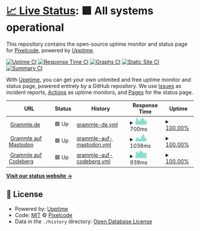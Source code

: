 # [📈 Live Status](https://status.grammle.de): <!--live status--> **🟩 All systems operational**

This repository contains the open-source uptime monitor and status page for [Pixelcode](https://codeberg.org/pixelcode), powered by [Upptime](https://github.com/upptime/upptime).

[![Uptime CI](https://github.com/realpixelcode/status/workflows/Uptime%20CI/badge.svg)](https://github.com/realpixelcode/status/actions?query=workflow%3A%22Uptime+CI%22)
[![Response Time CI](https://github.com/realpixelcode/status/workflows/Response%20Time%20CI/badge.svg)](https://github.com/realpixelcode/status/actions?query=workflow%3A%22Response+Time+CI%22)
[![Graphs CI](https://github.com/realpixelcode/status/workflows/Graphs%20CI/badge.svg)](https://github.com/realpixelcode/status/actions?query=workflow%3A%22Graphs+CI%22)
[![Static Site CI](https://github.com/realpixelcode/status/workflows/Static%20Site%20CI/badge.svg)](https://github.com/realpixelcode/status/actions?query=workflow%3A%22Static+Site+CI%22)
[![Summary CI](https://github.com/realpixelcode/status/workflows/Summary%20CI/badge.svg)](https://github.com/realpixelcode/status/actions?query=workflow%3A%22Summary+CI%22)

With [Upptime](https://upptime.js.org), you can get your own unlimited and free uptime monitor and status page, powered entirely by a GitHub repository. We use [Issues](https://github.com/realpixelcode/status/issues) as incident reports, [Actions](https://github.com/realpixelcode/status/actions) as uptime monitors, and [Pages](https://status.grammle.de) for the status page.

<!--start: status pages-->
<!-- This summary is generated by Upptime (https://github.com/upptime/upptime) -->
<!-- Do not edit this manually, your changes will be overwritten -->
<!-- prettier-ignore -->
| URL | Status | History | Response Time | Uptime |
| --- | ------ | ------- | ------------- | ------ |
| <img alt="" src="https://icons.duckduckgo.com/ip3/grammle.de.ico" height="13"> [Grammle.de](https://grammle.de) | 🟩 Up | [grammle-de.yml](https://github.com/Grammle/status/commits/HEAD/history/grammle-de.yml) | <details><summary><img alt="Response time graph" src="./graphs/grammle-de/response-time-week.png" height="20"> 700ms</summary><br><a href="https://status.grammle.de/history/grammle-de"><img alt="Response time 2596" src="https://img.shields.io/endpoint?url=https%3A%2F%2Fraw.githubusercontent.com%2FGrammle%2Fstatus%2FHEAD%2Fapi%2Fgrammle-de%2Fresponse-time.json"></a><br><a href="https://status.grammle.de/history/grammle-de"><img alt="24-hour response time 671" src="https://img.shields.io/endpoint?url=https%3A%2F%2Fraw.githubusercontent.com%2FGrammle%2Fstatus%2FHEAD%2Fapi%2Fgrammle-de%2Fresponse-time-day.json"></a><br><a href="https://status.grammle.de/history/grammle-de"><img alt="7-day response time 700" src="https://img.shields.io/endpoint?url=https%3A%2F%2Fraw.githubusercontent.com%2FGrammle%2Fstatus%2FHEAD%2Fapi%2Fgrammle-de%2Fresponse-time-week.json"></a><br><a href="https://status.grammle.de/history/grammle-de"><img alt="30-day response time 996" src="https://img.shields.io/endpoint?url=https%3A%2F%2Fraw.githubusercontent.com%2FGrammle%2Fstatus%2FHEAD%2Fapi%2Fgrammle-de%2Fresponse-time-month.json"></a><br><a href="https://status.grammle.de/history/grammle-de"><img alt="1-year response time 2462" src="https://img.shields.io/endpoint?url=https%3A%2F%2Fraw.githubusercontent.com%2FGrammle%2Fstatus%2FHEAD%2Fapi%2Fgrammle-de%2Fresponse-time-year.json"></a></details> | <details><summary><a href="https://status.grammle.de/history/grammle-de">100.00%</a></summary><a href="https://status.grammle.de/history/grammle-de"><img alt="All-time uptime 99.19%" src="https://img.shields.io/endpoint?url=https%3A%2F%2Fraw.githubusercontent.com%2FGrammle%2Fstatus%2FHEAD%2Fapi%2Fgrammle-de%2Fuptime.json"></a><br><a href="https://status.grammle.de/history/grammle-de"><img alt="24-hour uptime 100.00%" src="https://img.shields.io/endpoint?url=https%3A%2F%2Fraw.githubusercontent.com%2FGrammle%2Fstatus%2FHEAD%2Fapi%2Fgrammle-de%2Fuptime-day.json"></a><br><a href="https://status.grammle.de/history/grammle-de"><img alt="7-day uptime 100.00%" src="https://img.shields.io/endpoint?url=https%3A%2F%2Fraw.githubusercontent.com%2FGrammle%2Fstatus%2FHEAD%2Fapi%2Fgrammle-de%2Fuptime-week.json"></a><br><a href="https://status.grammle.de/history/grammle-de"><img alt="30-day uptime 99.77%" src="https://img.shields.io/endpoint?url=https%3A%2F%2Fraw.githubusercontent.com%2FGrammle%2Fstatus%2FHEAD%2Fapi%2Fgrammle-de%2Fuptime-month.json"></a><br><a href="https://status.grammle.de/history/grammle-de"><img alt="1-year uptime 99.05%" src="https://img.shields.io/endpoint?url=https%3A%2F%2Fraw.githubusercontent.com%2FGrammle%2Fstatus%2FHEAD%2Fapi%2Fgrammle-de%2Fuptime-year.json"></a></details>
| <img alt="" src="https://icons.duckduckgo.com/ip3/bildung.social.ico" height="13"> [Grammle auf Mastodon](https://bildung.social/@grammle) | 🟩 Up | [grammle-auf-mastodon.yml](https://github.com/Grammle/status/commits/HEAD/history/grammle-auf-mastodon.yml) | <details><summary><img alt="Response time graph" src="./graphs/grammle-auf-mastodon/response-time-week.png" height="20"> 1038ms</summary><br><a href="https://status.grammle.de/history/grammle-auf-mastodon"><img alt="Response time 993" src="https://img.shields.io/endpoint?url=https%3A%2F%2Fraw.githubusercontent.com%2FGrammle%2Fstatus%2FHEAD%2Fapi%2Fgrammle-auf-mastodon%2Fresponse-time.json"></a><br><a href="https://status.grammle.de/history/grammle-auf-mastodon"><img alt="24-hour response time 740" src="https://img.shields.io/endpoint?url=https%3A%2F%2Fraw.githubusercontent.com%2FGrammle%2Fstatus%2FHEAD%2Fapi%2Fgrammle-auf-mastodon%2Fresponse-time-day.json"></a><br><a href="https://status.grammle.de/history/grammle-auf-mastodon"><img alt="7-day response time 1038" src="https://img.shields.io/endpoint?url=https%3A%2F%2Fraw.githubusercontent.com%2FGrammle%2Fstatus%2FHEAD%2Fapi%2Fgrammle-auf-mastodon%2Fresponse-time-week.json"></a><br><a href="https://status.grammle.de/history/grammle-auf-mastodon"><img alt="30-day response time 917" src="https://img.shields.io/endpoint?url=https%3A%2F%2Fraw.githubusercontent.com%2FGrammle%2Fstatus%2FHEAD%2Fapi%2Fgrammle-auf-mastodon%2Fresponse-time-month.json"></a><br><a href="https://status.grammle.de/history/grammle-auf-mastodon"><img alt="1-year response time 960" src="https://img.shields.io/endpoint?url=https%3A%2F%2Fraw.githubusercontent.com%2FGrammle%2Fstatus%2FHEAD%2Fapi%2Fgrammle-auf-mastodon%2Fresponse-time-year.json"></a></details> | <details><summary><a href="https://status.grammle.de/history/grammle-auf-mastodon">100.00%</a></summary><a href="https://status.grammle.de/history/grammle-auf-mastodon"><img alt="All-time uptime 100.00%" src="https://img.shields.io/endpoint?url=https%3A%2F%2Fraw.githubusercontent.com%2FGrammle%2Fstatus%2FHEAD%2Fapi%2Fgrammle-auf-mastodon%2Fuptime.json"></a><br><a href="https://status.grammle.de/history/grammle-auf-mastodon"><img alt="24-hour uptime 100.00%" src="https://img.shields.io/endpoint?url=https%3A%2F%2Fraw.githubusercontent.com%2FGrammle%2Fstatus%2FHEAD%2Fapi%2Fgrammle-auf-mastodon%2Fuptime-day.json"></a><br><a href="https://status.grammle.de/history/grammle-auf-mastodon"><img alt="7-day uptime 100.00%" src="https://img.shields.io/endpoint?url=https%3A%2F%2Fraw.githubusercontent.com%2FGrammle%2Fstatus%2FHEAD%2Fapi%2Fgrammle-auf-mastodon%2Fuptime-week.json"></a><br><a href="https://status.grammle.de/history/grammle-auf-mastodon"><img alt="30-day uptime 100.00%" src="https://img.shields.io/endpoint?url=https%3A%2F%2Fraw.githubusercontent.com%2FGrammle%2Fstatus%2FHEAD%2Fapi%2Fgrammle-auf-mastodon%2Fuptime-month.json"></a><br><a href="https://status.grammle.de/history/grammle-auf-mastodon"><img alt="1-year uptime 100.00%" src="https://img.shields.io/endpoint?url=https%3A%2F%2Fraw.githubusercontent.com%2FGrammle%2Fstatus%2FHEAD%2Fapi%2Fgrammle-auf-mastodon%2Fuptime-year.json"></a></details>
| <img alt="" src="https://icons.duckduckgo.com/ip3/codeberg.org.ico" height="13"> [Grammle auf Codeberg](https://codeberg.org/Grammle/Grammle) | 🟩 Up | [grammle-auf-codeberg.yml](https://github.com/Grammle/status/commits/HEAD/history/grammle-auf-codeberg.yml) | <details><summary><img alt="Response time graph" src="./graphs/grammle-auf-codeberg/response-time-week.png" height="20"> 939ms</summary><br><a href="https://status.grammle.de/history/grammle-auf-codeberg"><img alt="Response time 1699" src="https://img.shields.io/endpoint?url=https%3A%2F%2Fraw.githubusercontent.com%2FGrammle%2Fstatus%2FHEAD%2Fapi%2Fgrammle-auf-codeberg%2Fresponse-time.json"></a><br><a href="https://status.grammle.de/history/grammle-auf-codeberg"><img alt="24-hour response time 788" src="https://img.shields.io/endpoint?url=https%3A%2F%2Fraw.githubusercontent.com%2FGrammle%2Fstatus%2FHEAD%2Fapi%2Fgrammle-auf-codeberg%2Fresponse-time-day.json"></a><br><a href="https://status.grammle.de/history/grammle-auf-codeberg"><img alt="7-day response time 939" src="https://img.shields.io/endpoint?url=https%3A%2F%2Fraw.githubusercontent.com%2FGrammle%2Fstatus%2FHEAD%2Fapi%2Fgrammle-auf-codeberg%2Fresponse-time-week.json"></a><br><a href="https://status.grammle.de/history/grammle-auf-codeberg"><img alt="30-day response time 977" src="https://img.shields.io/endpoint?url=https%3A%2F%2Fraw.githubusercontent.com%2FGrammle%2Fstatus%2FHEAD%2Fapi%2Fgrammle-auf-codeberg%2Fresponse-time-month.json"></a><br><a href="https://status.grammle.de/history/grammle-auf-codeberg"><img alt="1-year response time 1723" src="https://img.shields.io/endpoint?url=https%3A%2F%2Fraw.githubusercontent.com%2FGrammle%2Fstatus%2FHEAD%2Fapi%2Fgrammle-auf-codeberg%2Fresponse-time-year.json"></a></details> | <details><summary><a href="https://status.grammle.de/history/grammle-auf-codeberg">100.00%</a></summary><a href="https://status.grammle.de/history/grammle-auf-codeberg"><img alt="All-time uptime 99.69%" src="https://img.shields.io/endpoint?url=https%3A%2F%2Fraw.githubusercontent.com%2FGrammle%2Fstatus%2FHEAD%2Fapi%2Fgrammle-auf-codeberg%2Fuptime.json"></a><br><a href="https://status.grammle.de/history/grammle-auf-codeberg"><img alt="24-hour uptime 100.00%" src="https://img.shields.io/endpoint?url=https%3A%2F%2Fraw.githubusercontent.com%2FGrammle%2Fstatus%2FHEAD%2Fapi%2Fgrammle-auf-codeberg%2Fuptime-day.json"></a><br><a href="https://status.grammle.de/history/grammle-auf-codeberg"><img alt="7-day uptime 100.00%" src="https://img.shields.io/endpoint?url=https%3A%2F%2Fraw.githubusercontent.com%2FGrammle%2Fstatus%2FHEAD%2Fapi%2Fgrammle-auf-codeberg%2Fuptime-week.json"></a><br><a href="https://status.grammle.de/history/grammle-auf-codeberg"><img alt="30-day uptime 99.94%" src="https://img.shields.io/endpoint?url=https%3A%2F%2Fraw.githubusercontent.com%2FGrammle%2Fstatus%2FHEAD%2Fapi%2Fgrammle-auf-codeberg%2Fuptime-month.json"></a><br><a href="https://status.grammle.de/history/grammle-auf-codeberg"><img alt="1-year uptime 99.79%" src="https://img.shields.io/endpoint?url=https%3A%2F%2Fraw.githubusercontent.com%2FGrammle%2Fstatus%2FHEAD%2Fapi%2Fgrammle-auf-codeberg%2Fuptime-year.json"></a></details>

<!--end: status pages-->

[**Visit our status website →**](https://status.grammle.de)

## 📄 License

- Powered by: [Upptime](https://github.com/upptime/upptime)
- Code: [MIT](./LICENSE) © [Pixelcode](https://codeberg.org/pixelcode)
- Data in the `./history` directory: [Open Database License](https://opendatacommons.org/licenses/odbl/1-0/)
